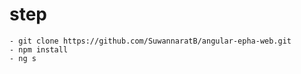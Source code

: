 # step
    - git clone https://github.com/SuwannaratB/angular-epha-web.git
    - npm install
    - ng s

